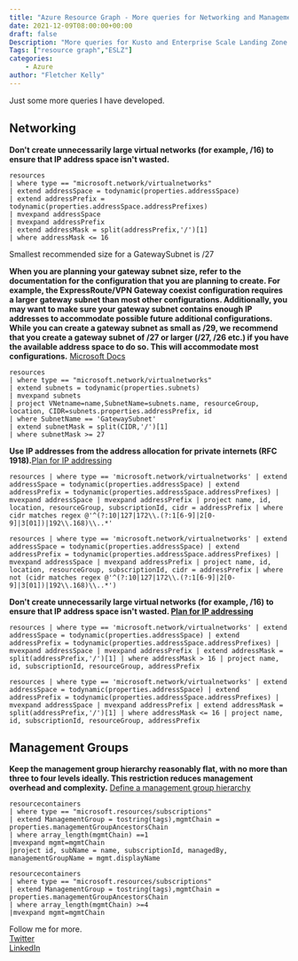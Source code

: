 ```yaml
---
title: "Azure Resource Graph - More queries for Networking and Management Groups"
date: 2021-12-09T08:00:00+00:00
draft: false
Description: "More queries for Kusto and Enterprise Scale Landing Zone checks."
Tags: ["resource graph","ESLZ"]
categories: 
    - Azure
author: "Fletcher Kelly"
---
```


<!-- CANBEPUBLISHED -->

Just some more queries I have developed.

## Networking

**Don't create unnecessarily large virtual networks (for example, /16) to ensure that IP address space isn't wasted.**

```Kusto
resources
| where type == "microsoft.network/virtualnetworks"
| extend addressSpace = todynamic(properties.addressSpace)
| extend addressPrefix = todynamic(properties.addressSpace.addressPrefixes)
| mvexpand addressSpace
| mvexpand addressPrefix
| extend addressMask = split(addressPrefix,'/')[1]
| where addressMask <= 16
```

Smallest recommended size for a GatewaySubnet is /27

**When you are planning your gateway subnet size, refer to the documentation for the configuration that you are planning to create. For example, the ExpressRoute/VPN Gateway coexist configuration requires a larger gateway subnet than most other configurations. Additionally, you may want to make sure your gateway subnet contains enough IP addresses to accommodate possible future additional configurations. While you can create a gateway subnet as small as /29, we recommend that you create a gateway subnet of /27 or larger (/27, /26 etc.) if you have the available address space to do so. This will accommodate most configurations.** [Microsoft Docs](https://docs.microsoft.com/en-us/azure/vpn-gateway/vpn-gateway-about-vpn-gateway-settings#gwsub)

```kusto
resources
| where type == "microsoft.network/virtualnetworks"
| extend subnets = todynamic(properties.subnets)
| mvexpand subnets
| project VNetname=name,SubnetName=subnets.name, resourceGroup, location, CIDR=subnets.properties.addressPrefix, id
| where SubnetName == 'GatewaySubnet'
| extend subnetMask = split(CIDR,'/')[1]
| where subnetMask >= 27
```

**Use IP addresses from the address allocation for private internets (RFC 1918).**[Plan for IP addressing](https://docs.microsoft.com/en-us/azure/cloud-adoption-framework/ready/azure-best-practices/plan-for-ip-addressing)

```kusto
resources | where type == 'microsoft.network/virtualnetworks' | extend addressSpace = todynamic(properties.addressSpace) | extend addressPrefix = todynamic(properties.addressSpace.addressPrefixes) | mvexpand addressSpace | mvexpand addressPrefix | project name, id, location, resourceGroup, subscriptionId, cidr = addressPrefix | where cidr matches regex @'^(?:10|127|172\\.(?:1[6-9]|2[0-9]|3[01])|192\\.168)\\..*'
```

```kusto
resources | where type == 'microsoft.network/virtualnetworks' | extend addressSpace = todynamic(properties.addressSpace) | extend addressPrefix = todynamic(properties.addressSpace.addressPrefixes) | mvexpand addressSpace | mvexpand addressPrefix | project name, id, location, resourceGroup, subscriptionId, cidr = addressPrefix | where not (cidr matches regex @'^(?:10|127|172\\.(?:1[6-9]|2[0-9]|3[01])|192\\.168)\\..*')
```

**Don't create unnecessarily large virtual networks (for example, /16) to ensure that IP address space isn't wasted. [Plan for IP addressing](https://docs.microsoft.com/en-us/azure/cloud-adoption-framework/ready/azure-best-practices/plan-for-ip-addressing)**

```kusto
resources | where type == 'microsoft.network/virtualnetworks' | extend addressSpace = todynamic(properties.addressSpace) | extend addressPrefix = todynamic(properties.addressSpace.addressPrefixes) | mvexpand addressSpace | mvexpand addressPrefix | extend addressMask = split(addressPrefix,'/')[1] | where addressMask > 16 | project name, id, subscriptionId, resourceGroup, addressPrefix
```

```kusto
resources | where type == 'microsoft.network/virtualnetworks' | extend addressSpace = todynamic(properties.addressSpace) | extend addressPrefix = todynamic(properties.addressSpace.addressPrefixes) | mvexpand addressSpace | mvexpand addressPrefix | extend addressMask = split(addressPrefix,'/')[1] | where addressMask <= 16 | project name, id, subscriptionId, resourceGroup, addressPrefix
```

## Management Groups

**Keep the management group hierarchy reasonably flat, with no more than three to four levels ideally. This restriction reduces management overhead and complexity.**
  [Define a management group hierarchy](https://docs.microsoft.com/en-us/azure/cloud-adoption-framework/ready/enterprise-scale/management-group-and-subscription-organization)  

```kusto
resourcecontainers
| where type == "microsoft.resources/subscriptions"
| extend ManagementGroup = tostring(tags),mgmtChain = properties.managementGroupAncestorsChain
| where array_length(mgmtChain) ==1
|mvexpand mgmt=mgmtChain
|project id, subName = name, subscriptionId, managedBy, managementGroupName = mgmt.displayName
```
  
```kusto
resourcecontainers
| where type == "microsoft.resources/subscriptions"
| extend ManagementGroup = tostring(tags),mgmtChain = properties.managementGroupAncestorsChain
| where array_length(mgmtChain) >=4
|mvexpand mgmt=mgmtChain
```

Follow me for more.  
[Twitter](https://twitter.com/fskelly)  
[LinkedIn](https://www.linkedin.com/in/fletcherkelly/)

